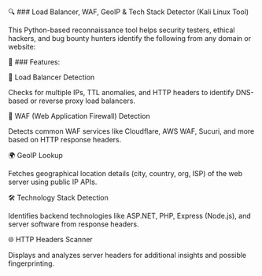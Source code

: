 🔍 ### Load Balancer, WAF, GeoIP & Tech Stack Detector (Kali Linux Tool)

This Python-based reconnaissance tool helps security testers, ethical hackers, and bug bounty hunters identify the following from any domain or website:

🚀 ### Features:

🔄 Load Balancer Detection

Checks for multiple IPs, TTL anomalies, and HTTP headers to identify DNS-based or reverse proxy load balancers.

🔐 WAF (Web Application Firewall) Detection

Detects common WAF services like Cloudflare, AWS WAF, Sucuri, and more based on HTTP response headers.

🌍 GeoIP Lookup

Fetches geographical location details (city, country, org, ISP) of the web server using public IP APIs.

🛠️ Technology Stack Detection

Identifies backend technologies like ASP.NET, PHP, Express (Node.js), and server software from response headers.

🌐 HTTP Headers Scanner

Displays and analyzes server headers for additional insights and possible fingerprinting.


